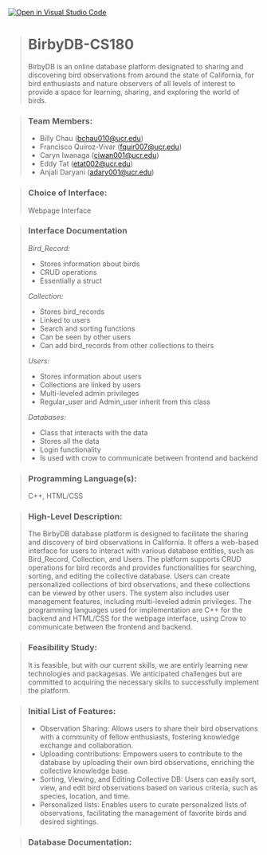 [![Open in Visual Studio Code](https://classroom.github.com/assets/open-in-vscode-718a45dd9cf7e7f842a935f5ebbe5719a5e09af4491e668f4dbf3b35d5cca122.svg)](https://classroom.github.com/online_ide?assignment_repo_id=10815667&assignment_repo_type=AssignmentRepo)
> # BirbyDB-CS180
>BirbyDB is an online database platform  designated to sharing and discovering bird observations from around the state of California, for bird enthusiasts and nature observers of all levels of interest to provide a space for learning, sharing, and exploring the world of birds.

> ### **Team Members:**
> * Billy Chau (bchau010@ucr.edu)
> * Francisco Quiroz-Vivar (fquir007@ucr.edu)
> * Caryn Iwanaga (ciwan001@ucr.edu)
> * Eddy Tat (etat002@ucr.edu)
> * Anjali Daryani (adary001@ucr.edu)

> ### **Choice of Interface:** 
>Webpage Interface

> ### **Interface Documentation**
> *Bird_Record:*
> - Stores information about birds
> - CRUD operations
> - Essentially a struct
>
> *Collection:*
> - Stores bird_records
> - Linked to users
> - Search and sorting functions
> - Can be seen by other users
> - Can add bird_records from other collections to theirs
> 
> *Users:*
> - Stores information about users
> - Collections are linked by users
> - Multi-leveled admin privileges
> - Regular_user and Admin_user inherit from this class
> 
> *Databases:*
> - Class that interacts with the data
> - Stores all the data
> - Login functionality
> - Is used with crow to communicate between frontend and backend

> ### **Programming Language(s):** 
> C++, HTML/CSS

> ### **High-Level Description:**
>The BirbyDB database platform is designed to facilitate the sharing and discovery of bird observations in California. It offers a web-based interface for users to interact with various database entities, such as Bird_Record, Collection, and Users. The platform supports CRUD operations for bird records and provides functionalities for searching, sorting, and editing the collective database. Users can create personalized collections of bird observations, and these collections can be viewed by other users. The system also includes user management features, including multi-leveled admin privileges. The programming languages used for implementation are C++ for the backend and HTML/CSS for the webpage interface, using Crow to communicate between the frontend and backend.

> ### **Feasibility Study:**
>It is feasible, but with our current skills, we are entirly learning new technologies and packagesas. We anticipated challenges but are committed to acquiring the necessary skills to successfully implement the platform.

> ### **Initial List of Features:**
> * Observation Sharing: Allows users to share their bird observations with a community of fellow enthusiasts, fostering knowledge exchange and collaboration.
> * Uploading contributions: Empowers users to contribute to the database by uploading their own bird observations, enriching the collective knowledge base.
> * Sorting, Viewing, and Editing Collective DB: Users can easily sort, view, and edit bird observations based on various criteria, such as species, location, and time.
> * Personalized lists: Enables users to curate personalized lists of observations, facilitating the management of favorite birds and desired sightings.

> ### **Database Documentation:** 
